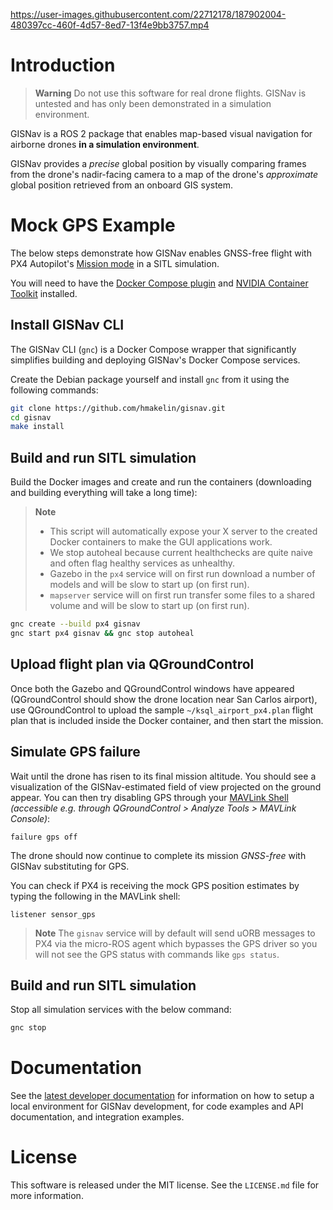 https://user-images.githubusercontent.com/22712178/187902004-480397cc-460f-4d57-8ed7-13f4e9bb3757.mp4

# Introduction

> **Warning** Do not use this software for real drone flights. GISNav is untested and has only been demonstrated
> in a simulation environment.

GISNav is a ROS 2 package that enables map-based visual navigation for airborne drones **in a simulation environment**.

GISNav provides a *precise* global position by visually comparing frames from the drone's nadir-facing camera to a map
of the drone's *approximate* global position retrieved from an onboard GIS system.

# Mock GPS Example

The below steps demonstrate how GISNav enables GNSS-free flight with PX4 Autopilot's [Mission mode][1] in a SITL
simulation.

You will need to have the [Docker Compose plugin][2] and [NVIDIA Container Toolkit][3] installed.

[1]: https://docs.px4.io/main/en/flight_modes/mission.html
[2]: https://docs.docker.com/compose/install/linux/
[3]: https://docs.nvidia.com/datacenter/cloud-native/container-toolkit/install-guide.html

## Install GISNav CLI

The GISNav CLI (`gnc`) is a Docker Compose wrapper that significantly simplifies building and deploying GISNav's Docker Compose services.

Create the Debian package yourself and install `gnc` from it using the following commands:

```bash
git clone https://github.com/hmakelin/gisnav.git
cd gisnav
make install
```

## Build and run SITL simulation

Build the Docker images and create and run the containers (downloading and building
everything will take a long time):

> **Note**
> * This script will automatically expose your X server to the created
>   Docker containers to make the GUI applications work.
> * We stop autoheal because current healthchecks are quite naive and often
>   flag healthy services as unhealthy.
> * Gazebo in the `px4` service will on first run download a number of models
>   and will be slow to start up (on first run).
> * `mapserver` service will on first run transfer some files to a shared
>   volume and will be slow to start up (on first run).

```bash
gnc create --build px4 gisnav
gnc start px4 gisnav && gnc stop autoheal
```

[4]: http://wiki.ros.org/docker/Tutorials/GUI

## Upload flight plan via QGroundControl

Once both the Gazebo and QGroundControl windows have appeared (QGroundControl should show the drone location near San
Carlos airport), use QGroundControl to upload the sample `~/ksql_airport_px4.plan` flight plan that is included inside the
Docker container, and then start the mission.

## Simulate GPS failure

Wait until the drone has risen to its final mission altitude. You should see a visualization of the GISNav-estimated
field of view projected on the ground appear. You can then try disabling GPS through your [MAVLink Shell][5]
*(accessible e.g. through QGroundControl > Analyze Tools > MAVLink Console)*:

```
failure gps off
```

The drone should now continue to complete its mission *GNSS-free* with GISNav substituting for GPS.

You can check if PX4 is receiving the mock GPS position estimates by typing the following in the MAVLink shell:

```
listener sensor_gps
```

> **Note**
> The `gisnav` service will by default will send uORB messages to PX4 via the
> micro-ROS agent which bypasses the GPS driver so you will not see the GPS
> status with commands like `gps status`.

[5]: https://docs.px4.io/main/en/debug/mavlink_shell.html#qgroundcontrol

## Build and run SITL simulation

Stop all simulation services with the below command:

```bash
gnc stop
```

# Documentation

See the [latest developer documentation][6] for information on how to setup a local environment for GISNav development,
for code examples and API documentation, and integration examples.

[6]: https://hmakelin.github.io/gisnav

# License

This software is released under the MIT license. See the `LICENSE.md` file for more information.
